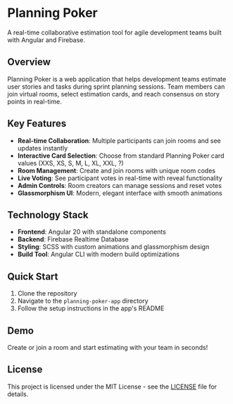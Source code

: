 # Planning Poker

A real-time collaborative estimation tool for agile development teams built with Angular and Firebase.

## Overview

Planning Poker is a web application that helps development teams estimate user stories and tasks during sprint planning sessions. Team members can join virtual rooms, select estimation cards, and reach consensus on story points in real-time.

## Key Features

-   **Real-time Collaboration**: Multiple participants can join rooms and see updates instantly
-   **Interactive Card Selection**: Choose from standard Planning Poker card values (XXS, XS, S, M, L, XL, XXL, ?)
-   **Room Management**: Create and join rooms with unique room codes
-   **Live Voting**: See participant votes in real-time with reveal functionality
-   **Admin Controls**: Room creators can manage sessions and reset votes
-   **Glassmorphism UI**: Modern, elegant interface with smooth animations

## Technology Stack

-   **Frontend**: Angular 20 with standalone components
-   **Backend**: Firebase Realtime Database
-   **Styling**: SCSS with custom animations and glassmorphism design
-   **Build Tool**: Angular CLI with modern build optimizations

## Quick Start

1. Clone the repository
2. Navigate to the `planning-poker-app` directory
3. Follow the setup instructions in the app's README

## Demo

Create or join a room and start estimating with your team in seconds!

## License

This project is licensed under the MIT License - see the [LICENSE](LICENSE) file for details.
